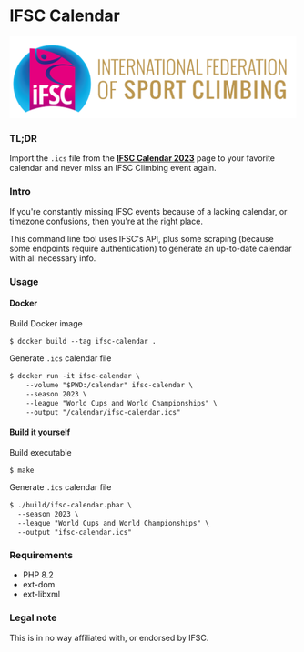 # IFSC Calendar

![ifsc-logo](resources/images/ifsc-logo.png)

### TL;DR
Import the `.ics` file from the **[IFSC Calendar 2023](https://ifsc.stream/)** page to your
favorite calendar and never miss an IFSC Climbing event again.

### Intro
If you're constantly missing IFSC events because of a lacking calendar, or timezone confusions,
then you're at the right place.

This command line tool uses IFSC's API, plus some scraping (because some endpoints require 
authentication) to generate an up-to-date calendar with all necessary info.

### Usage
#### Docker
Build Docker image
```shell
$ docker build --tag ifsc-calendar .
```
Generate `.ics` calendar file
```shell
$ docker run -it ifsc-calendar \
    --volume "$PWD:/calendar" ifsc-calendar \
    --season 2023 \
    --league "World Cups and World Championships" \
    --output "/calendar/ifsc-calendar.ics"
```

#### Build it yourself
Build executable
```shell
$ make
```
Generate `.ics` calendar file
```shell
$ ./build/ifsc-calendar.phar \
  --season 2023 \
  --league "World Cups and World Championships" \
  --output "ifsc-calendar.ics"
```

### Requirements
- PHP 8.2
- ext-dom
- ext-libxml

### Legal note
This is in no way affiliated with, or endorsed by IFSC.
